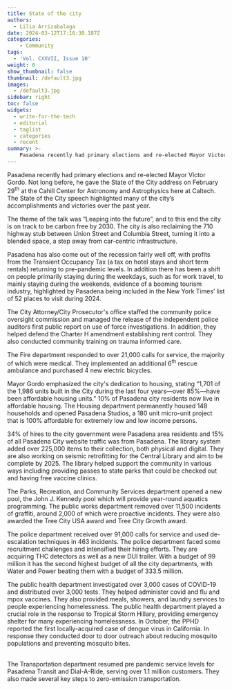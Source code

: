 ```yaml
---
title: State of the city
authors:
  - Lilia Arrizabalaga
date: 2024-03-12T17:16:30.187Z
categories:
    - Community
tags:
  - 'Vol. CXXVII, Issue 10'
weight: 0
show_thumbnail: false
thumbnail: /default3.jpg
images:
  - /default3.jpg
sidebar: right
toc: false
widgets:
  - write-for-the-tech
  - editorial
  - taglist
  - categories
  - recent
summary: >-
    Pasadena recently had primary elections and re-elected Mayor Victor Gordo. 
---
```



Pasadena recently had primary elections and re-elected Mayor Victor Gordo. Not long before, he gave the State of the City address on February 29<sup>th</sup> at the Cahill Center for Astronomy and Astrophysics here at Caltech. The State of the City speech highlighted many of the city’s accomplishments and victories over the past year.

 

The theme of the talk was “Leaping into the future”, and to this end the city is on track to be carbon free by 2030. The city is also reclaiming the 710 highway stub between Union Street and Columbia Street, turning it into a blended space, a step away from car-centric infrastructure.

 

Pasadena has also come out of the recession fairly well off, with profits from the Transient Occupancy Tax (a tax on hotel stays and short term rentals) returning to pre-pandemic levels. In addition there has been a shift on people primarily staying during the weekdays, such as for work travel, to mainly staying during the weekends, evidence of a booming tourism industry, highlighted by Pasadena being included in the New York Times’ list of 52 places to visit during 2024.

 

The City Attorney/City Prosecutor's office staffed the community police oversight commission and managed the release of the independent police auditors first public report on use of force investigations. In addition, they helped defend the Charter H amendment establishing rent control. They also conducted community training on trauma informed care.

 

The Fire department responded to over 21,000 calls for service, the majority of which were medical. They implemented an additional 6<sup>th</sup> rescue ambulance and purchased 4 new electric bicycles.

 

Mayor Gordo emphasized the city's dedication to housing, stating “1,701 of the 1,986 units built in the City during the last four years—over 85%—have been affordable housing units.” 10% of Pasadena city residents now live in affordable housing. The Housing department permanently housed 148 households and opened Pasadena Studios, a 180 unit micro-unit project that is 100% affordable for extremely low and low income persons.

 

34% of hires to the city government were Pasadena area residents and 15% of all Pasadena City website traffic was from Pasadena.  The library system added over 225,000 items to their collection, both physical and digital. They are also working on seismic retrofitting for the Central Library and aim to be complete by 2025. The library helped support the community in various ways including providing passes to state parks that could be checked out and having free vaccine clinics.

 

The Parks, Recreation, and Community Services department opened a new pool, the John J. Kennedy pool which will provide year-round aquatics programming. The public works department removed over 11,500 incidents of graffiti, around 2,000 of which were proactive incidents. They were also awarded the Tree City USA award and Tree City Growth award.

 

The police department received over 91,000 calls for service and used de-escalation techniques in 463 incidents. The police department faced some recruitment challenges and intensified their hiring efforts. They are acquiring THC detectors as well as a new DUI trailer. With a budget of 99 million it has the second highest budget of all the city departments, with Water and Power beating them with a budget of 333.5 million.

 

The public health department investigated over 3,000 cases of COVID-19 and distributed over 3,000 tests. They helped administer covid and flu and mpox vaccines. They also provided meals, showers, and laundry services to people experiencing homelessness. The public health department played a crucial role in the response to Tropical Storm Hillary, providing emergency shelter for many experiencing homelessness. In October, the PPHD reported the first locally-acquired case of dengue virus in California. In response they conducted door to door outreach about reducing mosquito populations and preventing mosquito bites.

 \
 The Transportation department resumed pre pandemic service levels for Pasadena Transit and Dial-A-Ride, serving over 1.1 million customers. They also made several key steps to zero-emission transportation.
